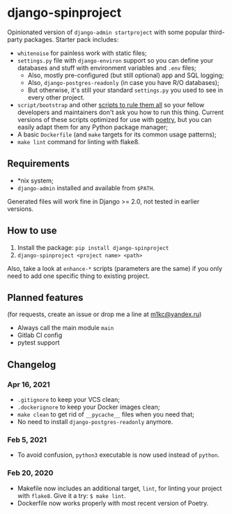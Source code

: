 # django-spinproject

Opinionated version of `django-admin startproject` with some popular third-party packages. Starter pack includes:

* `whitenoise` for painless work with static files;
* `settings.py` file with `django-environ` support so you can define your databases and stuff with environment variables and `.env` files;
    * Also, mostly pre-configured (but still optional) app and SQL logging;
    * Also, `django-postgres-readonly` (in case you have R/O databases);
    * But otherwise, it's still your standard `settings.py` you used to see in every other project.
* `script/bootstrap` and other [scripts to rule them all](https://github.blog/2015-06-30-scripts-to-rule-them-all/) so your fellow developers and maintainers don't ask you how to run this thing. Current versions of these scripts optimized for use with [poetry](https://python-poetry.org/), but you can easily adapt them for any Python package manager;
* A basic `Dockerfile` (and `make` targets for its common usage patterns);
* `make lint` command for linting with flake8.

## Requirements

* \*nix system;
* `django-admin` installed and available from `$PATH`.

Generated files will work fine in Django >= 2.0, not tested in earlier versions.

## How to use

1. Install the package: `pip install django-spinproject`
2. `django-spinproject <project name> <path>`

Also, take a look at `enhance-*` scripts (parameters are the same) if you only need to add one specific thing to existing project.

## Planned features

(for requests, create an issue or drop me a line at m1kc@yandex.ru)

* Always call the main module `main`
* Gitlab CI config
* pytest support

## Changelog

### Apr 16, 2021

* `.gitignore` to keep your VCS clean;
* `.dockerignore` to keep your Docker images clean;
* `make clean` to get rid of `__pycache__` files when you need that;
* No need to install `django-postgres-readonly` anymore.

### Feb 5, 2021

* To avoid confusion, `python3` executable is now used instead of `python`.

### Feb 20, 2020

* Makefile now includes an additional target, `lint`, for linting your project with `flake8`. Give it a try: `$ make lint`.
* Dockerfile now works properly with most recent version of Poetry.
